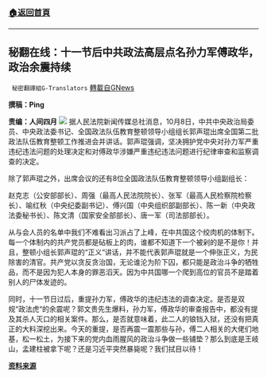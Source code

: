 ###  [:house:返回首頁](https://github.com/ourhimalayas/txt)
---


## 秘翻在线：十一节后中共政法高层点名孙力军傅政华，政治余震持续
` 秘密翻譯組G-Translators` [轉載自GNews](https://gnews.org/zh-hans/1583795/)

**撰稿：Ping**

**责编：人间四月**
![](https://assets.gnews.org/wp-content/uploads/2021/10/Screenshot-2021-10-09-233743.jpg)
据人民法院新闻传媒总社消息，10月8日，中共中央政治局委员、中央政法委书记、全国政法队伍教育整顿领导小组组长郭声琨出席全国第二批政法队伍教育整顿工作推进会并讲话。郭声琨强调，坚决拥护党中央对孙力军严重违纪违法问题的处理决定和对傅政华涉嫌严重违纪违法问题进行纪律审查和监察调查的决定。

除了郭声琨之外，出席会议的还有8位全国政法队伍教育整顿领导小组副组长：

赵克志（公安部部长）、周强（最高人民法院院长）、张军（最高人民检察院检察长）、喻红秋（中央纪委副书记）、傅兴国（中央组织部副部长）、陈一新（中央政法委秘书长）、陈文清（国家安全部部长）、唐一军（司法部部长）。

从与会人员的名单中我们不难看出习派占了上峰，在中共国这个绞肉机的体制下。每一个体制内的共产党员都是砧板上的肉，谁都不知道下一个被剁的是不是你！并且，整顿小组长郭声琨的“正义“讲话，并不能代表郭声琨就是一个伸张正义，为民除害的清官。共产党以贪反贪治国，无论谁沦为阶下囚，都只能是政治斗争的牺牲品，而不是因为犯人本身的罪恶滔天。因为中共国哪一个爬到高位的官员不是踏着别人的尸体发迹的。

同时，十一节日过后，重提孙力军，傅政华的违纪违法的调查决定。是否是双规“政法虎“的余震呢？郭文贵先生爆料，孙力军，傅政华的审查报告中，都没有提及其杀人灭口的相关案件。那么，是否就意味着，此二人的锒铛入狱，还没有把真正的大料深挖出来。今天的重提，是否再震一震那些与孙，傅二人相关的大佬们地基，松一松土，为接下来的党内血雨腥风的政治斗争做一些铺垫？那么到底是王岐山，孟建柱被拿下呢？还是习近平突然暴毙呢？我们拭目以待！

**[资料来源](https://news.sina.cn/2021-10-09/detail-iktzscyx8569095.d.html?from=wap)**
